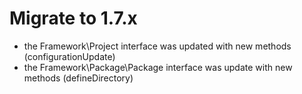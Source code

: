 # Migrate to 1.7.x

- the Framework\Project interface was updated with new methods (configurationUpdate)
- the Framework\Package\Package interface was update with new methods (defineDirectory)